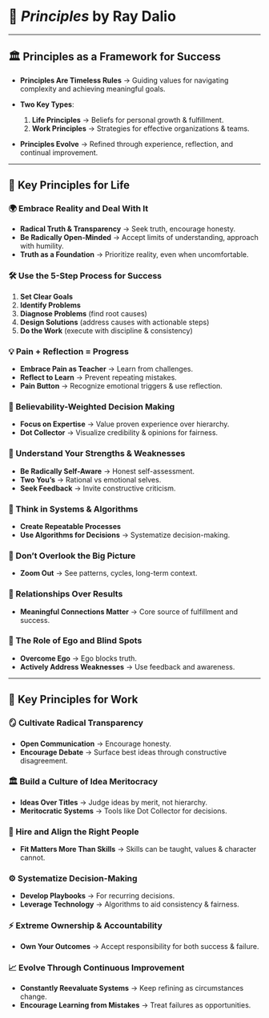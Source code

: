 

# 📘 *Principles* by Ray Dalio

---

## 🏛️ Principles as a Framework for Success

* **Principles Are Timeless Rules** → Guiding values for navigating complexity and achieving meaningful goals.
* **Two Key Types**:

  1. **Life Principles** → Beliefs for personal growth & fulfillment.
  2. **Work Principles** → Strategies for effective organizations & teams.
* **Principles Evolve** → Refined through experience, reflection, and continual improvement.

---

## 🔑 Key Principles for Life

### 🌍 Embrace Reality and Deal With It

* **Radical Truth & Transparency** → Seek truth, encourage honesty.
* **Be Radically Open-Minded** → Accept limits of understanding, approach with humility.
* **Truth as a Foundation** → Prioritize reality, even when uncomfortable.

### 🛠️ Use the 5-Step Process for Success

1. **Set Clear Goals**
2. **Identify Problems**
3. **Diagnose Problems** (find root causes)
4. **Design Solutions** (address causes with actionable steps)
5. **Do the Work** (execute with discipline & consistency)

### 💡 Pain + Reflection = Progress

* **Embrace Pain as Teacher** → Learn from challenges.
* **Reflect to Learn** → Prevent repeating mistakes.
* **Pain Button** → Recognize emotional triggers & use reflection.

### 🎯 Believability-Weighted Decision Making

* **Focus on Expertise** → Value proven experience over hierarchy.
* **Dot Collector** → Visualize credibility & opinions for fairness.

### 🧩 Understand Your Strengths & Weaknesses

* **Be Radically Self-Aware** → Honest self-assessment.
* **Two You’s** → Rational vs emotional selves.
* **Seek Feedback** → Invite constructive criticism.

### 🔄 Think in Systems & Algorithms

* **Create Repeatable Processes**
* **Use Algorithms for Decisions** → Systematize decision-making.

### 🔭 Don’t Overlook the Big Picture

* **Zoom Out** → See patterns, cycles, long-term context.

### 🤝 Relationships Over Results

* **Meaningful Connections Matter** → Core source of fulfillment and success.

### 🚧 The Role of Ego and Blind Spots

* **Overcome Ego** → Ego blocks truth.
* **Actively Address Weaknesses** → Use feedback and awareness.

---

## 💼 Key Principles for Work

### 🪞 Cultivate Radical Transparency

* **Open Communication** → Encourage honesty.
* **Encourage Debate** → Surface best ideas through constructive disagreement.

### 🏛️ Build a Culture of Idea Meritocracy

* **Ideas Over Titles** → Judge ideas by merit, not hierarchy.
* **Meritocratic Systems** → Tools like Dot Collector for decisions.

### 👥 Hire and Align the Right People

* **Fit Matters More Than Skills** → Skills can be taught, values & character cannot.

### ⚙️ Systematize Decision-Making

* **Develop Playbooks** → For recurring decisions.
* **Leverage Technology** → Algorithms to aid consistency & fairness.

### ⚡ Extreme Ownership & Accountability

* **Own Your Outcomes** → Accept responsibility for both success & failure.

### 📈 Evolve Through Continuous Improvement

* **Constantly Reevaluate Systems** → Keep refining as circumstances change.
* **Encourage Learning from Mistakes** → Treat failures as opportunities.

